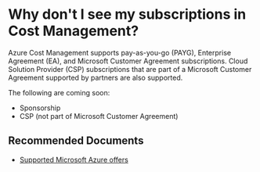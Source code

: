 <properties
	pageTitle="Why don't I see my subscriptions in Cost Management?"
	description="can't see subscriptions"
	service="microsoft.costmanagement"
	resource="costmanagement"
	authors="flanakin"
	ms.author="micflan"
	displayOrder="2"
	selfHelpType="resource"
	supportTopicIds=""
	resourceTags=""
	productPesIds="15659"
	cloudEnvironments="public"
	articleId="22c146db-3d2c-4a4c-a15b-2a0e5435b52a"
	ownershipId="ASMS_Billing"
/>

# Why don't I see my subscriptions in Cost Management?

Azure Cost Management supports pay-as-you-go (PAYG), Enterprise Agreement (EA), and Microsoft Customer Agreement subscriptions. Cloud Solution Provider (CSP) subscriptions that are part of a Microsoft Customer Agreement supported by partners are also supported. 

The following are coming soon:

* Sponsorship
* CSP (not part of Microsoft Customer Agreement)

## **Recommended Documents**

* [Supported Microsoft Azure offers](https://docs.microsoft.com/azure/cost-management/understand-cost-mgt-data#supported-microsoft-azure-offers)
